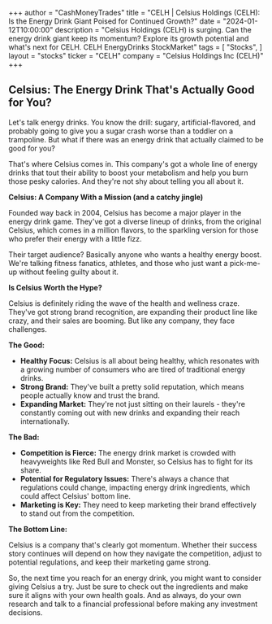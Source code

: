 +++
author = "CashMoneyTrades"
title = "CELH |  Celsius Holdings (CELH): Is the Energy Drink Giant Poised for Continued Growth?"
date = "2024-01-12T10:00:00"
description = "Celsius Holdings (CELH) is surging. Can the energy drink giant keep its momentum? Explore its growth potential and what's next for CELH. CELH EnergyDrinks StockMarket"
tags = [
"Stocks",
]
layout = "stocks"
ticker = "CELH"
company = "Celsius Holdings Inc (CELH)"
+++
        


## Celsius: The Energy Drink That's Actually Good for You?

Let's talk energy drinks. You know the drill: sugary, artificial-flavored, and probably going to give you a sugar crash worse than a toddler on a trampoline. But what if there was an energy drink that actually claimed to be good for you? 

That's where Celsius comes in. This company's got a whole line of energy drinks that tout their ability to boost your metabolism and help you burn those pesky calories. And they're not shy about telling you all about it. 

**Celsius: A Company With a Mission (and a catchy jingle)**

Founded way back in 2004, Celsius has become a major player in the energy drink game. They've got a diverse lineup of drinks, from the original Celsius, which comes in a million flavors, to the sparkling version for those who prefer their energy with a little fizz. 

Their target audience?  Basically anyone who wants a healthy energy boost. We're talking fitness fanatics, athletes, and those who just want a pick-me-up without feeling guilty about it. 

**Is Celsius Worth the Hype?**

Celsius is definitely riding the wave of the health and wellness craze. They've got strong brand recognition, are expanding their product line like crazy, and their sales are booming. But like any company, they face challenges. 

**The Good:**

* **Healthy Focus:**  Celsius is all about being healthy, which resonates with a growing number of consumers who are tired of traditional energy drinks.
* **Strong Brand:** They've built a pretty solid reputation, which means people actually know and trust the brand.
* **Expanding Market:**  They're not just sitting on their laurels - they're constantly coming out with new drinks and expanding their reach internationally.

**The Bad:**

* **Competition is Fierce:** The energy drink market is crowded with heavyweights like Red Bull and Monster, so Celsius has to fight for its share.
* **Potential for Regulatory Issues:**  There's always a chance that regulations could change, impacting energy drink ingredients, which could affect Celsius' bottom line.
* **Marketing is Key:** They need to keep marketing their brand effectively to stand out from the competition.

**The Bottom Line:**

Celsius is a company that's clearly got momentum.  Whether their success story continues will depend on how they navigate the competition, adjust to potential regulations, and keep their marketing game strong.  

So, the next time you reach for an energy drink, you might want to consider giving Celsius a try. Just be sure to check out the ingredients and make sure it aligns with your own health goals. And as always, do your own research and talk to a financial professional before making any investment decisions. 

        